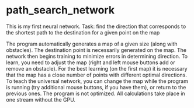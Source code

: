 # path_search_network
This is my first neural network. Task: find the direction that corresponds to the shortest path to the destination for a given point on the map

The program automatically generates a map of a given size (along with obstacles). The destination point is necessarily generated on the map. The network then begins training to minimize errors in determining direction. To learn, you need to adjust the map (right and left mouse buttons add or remove an obstacle). For the best learning (on the first map) it is necessary that the map has a close number of points with different optimal directions.
To teach the universal network, you can change the map while the program is running (try additional mouse buttons, if you have them), or return to the previous ones.
The program is not optimized. All calculations take place in one stream without the GPU.
